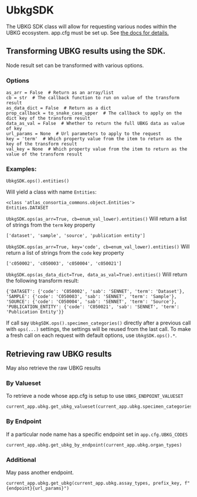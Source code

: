 # UbkgSDK
The UBKG SDK class will allow for requesting various nodes within the UBKG ecosystem.
app.cfg must be set up. See [the docs for details.](https://github.com/x-atlas-consortia/commons/tree/main/atlas_consortia_commons/ubkg)

## Transforming UBKG results using the SDK.
Node result set can be transformed with various options.
### Options
```
as_arr = False  # Return as an array/list
cb = str  # The callback function to run on value of the transform result 
as_data_dict = False  # Return as a dict
prop_callback = to_snake_case_upper  # The callback to apply on the dict key of the transform result 
data_as_val = False  # Whether to return the full UBKG data as value of key
url_params = None  # Url parameters to apply to the request
key = 'term'  # Which property value from the item to return as the key of the transform result 
val_key = None  # Which property value from the item to return as the value of the transform result 
```

### Examples:
```
UbkgSDK.ops().entities()
```
Will yield a class with name `Entities`:
```
<class 'atlas_consortia_commons.object.Entities'>
Entities.DATASET
```

`UbkgSDK.ops(as_arr=True, cb=enum_val_lower).entities()`
Will return a list of strings from the `term` key property
```
['dataset', 'sample', 'source', 'publication entity']
```

`UbkgSDK.ops(as_arr=True, key='code', cb=enum_val_lower).entities()`
Will return a list of strings from the `code` key property
```
['c050002', 'c050003', 'c050004', 'c050021']
```

`UbkgSDK.ops(as_data_dict=True, data_as_val=True).entities()`
Will return the following transform result:
```
{'DATASET': {'code': 'C050002', 'sab': 'SENNET', 'term': 'Dataset'}, 'SAMPLE': {'code': 'C050003', 'sab': 'SENNET', 'term': 'Sample'}, 'SOURCE': {'code': 'C050004', 'sab': 'SENNET', 'term': 'Source'}, 'PUBLICATION_ENTITY': {'code': 'C050021', 'sab': 'SENNET', 'term': 'Publication Entity'}}
```

If call say `UbkgSDK.ops().specimen_categories()` directly after a previous call with `ops(...)` settings, the settings will be reused from the last call.
To make a fresh call on each request with default options, use `UbkgSDK.ops().*`.


## Retrieving raw UBKG results
May also retrieve the raw UBKG results
### By Valueset
To retrieve a node whose app.cfg is setup to use `UBKG_ENDPOINT_VALUESET`
```
current_app.ubkg.get_ubkg_valueset(current_app.ubkg.specimen_categories)
```

### By Endpoint
If a particular node name has a specific endpoint set in `app.cfg.UBKG_CODES`
```
current_app.ubkg.get_ubkg_by_endpoint(current_app.ubkg.organ_types)
```

### Additional
May pass another endpoint.
```
current_app.ubkg.get_ubkg(current_app.ubkg.assay_types, prefix_key, f"{endpoint}{url_params}")
```
